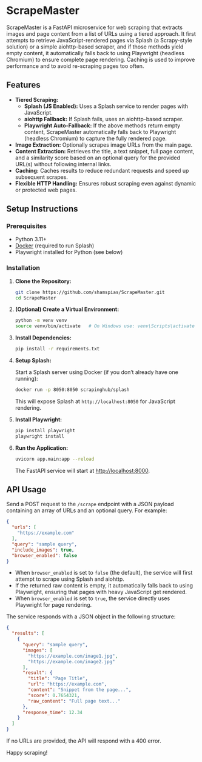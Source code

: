 # ScrapeMaster

ScrapeMaster is a FastAPI microservice for web scraping that extracts images and page content from a list of URLs using a tiered approach. It first attempts to retrieve JavaScript-rendered pages via Splash (a Scrapy-style solution) or a simple aiohttp-based scraper, and if those methods yield empty content, it automatically falls back to using Playwright (headless Chromium) to ensure complete page rendering. Caching is used to improve performance and to avoid re-scraping pages too often.

## Features

- **Tiered Scraping:**  
  - **Splash (JS Enabled):** Uses a Splash service to render pages with JavaScript.
  - **aiohttp Fallback:** If Splash fails, uses an aiohttp-based scraper.
  - **Playwright Auto-Fallback:** If the above methods return empty content, ScrapeMaster automatically falls back to Playwright (headless Chromium) to capture the fully rendered page.
- **Image Extraction:** Optionally scrapes image URLs from the main page.
- **Content Extraction:** Retrieves the title, a text snippet, full page content, and a similarity score based on an optional query for the provided URL(s) without following internal links.
- **Caching:** Caches results to reduce redundant requests and speed up subsequent scrapes.
- **Flexible HTTP Handling:** Ensures robust scraping even against dynamic or protected web pages.

## Setup Instructions

### Prerequisites

- Python 3.11+
- [Docker](https://docs.docker.com/get-docker/) (required to run Splash)
- Playwright installed for Python (see below)

### Installation

1. **Clone the Repository:**
   ```bash
   git clone https://github.com/shamspias/ScrapeMaster.git
   cd ScrapeMaster
   ```

2. **(Optional) Create a Virtual Environment:**
   ```bash
   python -m venv venv
   source venv/bin/activate   # On Windows use: venv\Scripts\activate
   ```

3. **Install Dependencies:**
   ```bash
   pip install -r requirements.txt
   ```

4. **Setup Splash:**
   
   Start a Splash server using Docker (if you don’t already have one running):
   ```bash
   docker run -p 8050:8050 scrapinghub/splash
   ```
   This will expose Splash at `http://localhost:8050` for JavaScript rendering.

5. **Install Playwright:**
   ```bash
   pip install playwright
   playwright install
   ```

6. **Run the Application:**
   ```bash
   uvicorn app.main:app --reload
   ```
   The FastAPI service will start at [http://localhost:8000](http://localhost:8000).

## API Usage

Send a POST request to the `/scrape` endpoint with a JSON payload containing an array of URLs and an optional query. For example:

```json
{
  "urls": [
    "https://example.com"
  ],
  "query": "sample query",
  "include_images": true,
  "browser_enabled": false
}
```

- When `browser_enabled` is set to `false` (the default), the service will first attempt to scrape using Splash and aiohttp.  
- If the returned raw content is empty, it automatically falls back to using Playwright, ensuring that pages with heavy JavaScript get rendered.
- When `browser_enabled` is set to `true`, the service directly uses Playwright for page rendering.

The service responds with a JSON object in the following structure:

```json
{
  "results": [
    {
      "query": "sample query",
      "images": [
        "https://example.com/image1.jpg",
        "https://example.com/image2.jpg"
      ],
      "result": {
        "title": "Page Title",
        "url": "https://example.com",
        "content": "Snippet from the page...",
        "score": 0.7654321,
        "raw_content": "Full page text..."
      },
      "response_time": 12.34
    }
  ]
}
```

If no URLs are provided, the API will respond with a 400 error.

Happy scraping!
